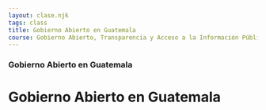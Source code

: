```yaml
---
layout: clase.njk
tags: class
title: Gobierno Abierto en Guatemala
course: Gobierno Abierto, Transparencia y Acceso a la Información Pública
---
```

### Gobierno Abierto en Guatemala

# Gobierno Abierto en Guatemala

[](https://escuela.redciudadana.org/cursos/gobierno-abierto-transparencia-y-acceso-a-la-informacion-publica/1107-1399)